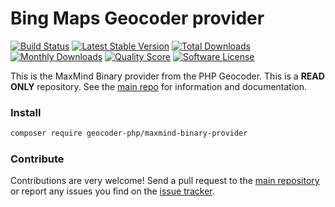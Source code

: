 # Bing Maps Geocoder provider
[![Build Status](https://travis-ci.org/geocoder-php/maxmind-binary-provider.svg?branch=master)](http://travis-ci.org/geocoder-php/maxmind-binary-provider)
[![Latest Stable Version](https://poser.pugx.org/geocoder-php/maxmind-binary-provider/v/stable)](https://packagist.org/packages/geocoder-php/maxmind-binary-provider)
[![Total Downloads](https://poser.pugx.org/geocoder-php/maxmind-binary-provider/downloads)](https://packagist.org/packages/geocoder-php/maxmind-binary-provider)
[![Monthly Downloads](https://poser.pugx.org/geocoder-php/maxmind-binary-provider/d/monthly.png)](https://packagist.org/packages/geocoder-php/maxmind-binary-provider)
[![Quality Score](https://img.shields.io/scrutinizer/g/geocoder-php/maxmind-binary-provider.svg?style=flat-square)](https://scrutinizer-ci.com/g/geocoder-php/maxmind-binary-provider)
[![Software License](https://img.shields.io/badge/license-MIT-brightgreen.svg?style=flat-square)](LICENSE)

This is the MaxMind Binary provider from the PHP Geocoder. This is a **READ ONLY** repository. See the
[main repo](https://github.com/geocoder-php/Geocoder) for information and documentation. 

### Install

```bash
composer require geocoder-php/maxmind-binary-provider
```

### Contribute

Contributions are very welcome! Send a pull request to the [main repository](https://github.com/geocoder-php/Geocoder) or 
report any issues you find on the [issue tracker](https://github.com/geocoder-php/Geocoder/issues).
